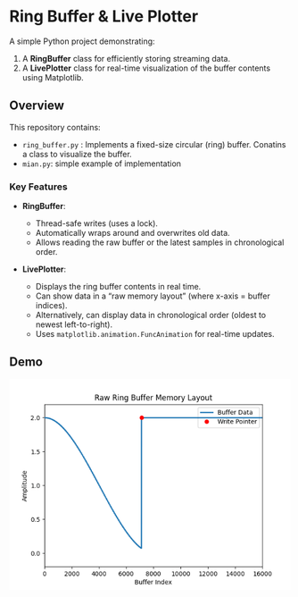 # Ring Buffer & Live Plotter

A simple Python project demonstrating:
1. A **RingBuffer** class for efficiently storing streaming data.
2. A **LivePlotter** class for real-time visualization of the buffer contents using Matplotlib.

## Overview

This repository contains:
- `ring_buffer.py` : Implements a fixed-size circular (ring) buffer. Conatins a class to visualize the buffer.
- `mian.py`: simple example of implementation

### Key Features

- **RingBuffer**:
  - Thread-safe writes (uses a lock).
  - Automatically wraps around and overwrites old data.
  - Allows reading the raw buffer or the latest samples in chronological order.

- **LivePlotter**:
  - Displays the ring buffer contents in real time.
  - Can show data in a “raw memory layout” (where x-axis = buffer indices).
  - Alternatively, can display data in chronological order (oldest to newest left-to-right).
  - Uses `matplotlib.animation.FuncAnimation` for real-time updates.

## Demo

![LivePlotter Demo](./example.gif)
